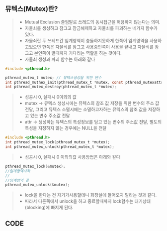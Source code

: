 ## 뮤텍스(Mutex)란?
> * Mutual Exclusion 줄임말로 쓰레드의 동시접근을 허용하지 않는다는 의미.
> * 자물쇠를 생성하고 잠그고 잠금해제하고 자물쇠를 파괴하는 네가지 함수가 있다.
> * 자물쇠란 두 쓰레드간 임계영역이 충돌하지못하게 한쪽이 임계영역을 사용하고있으면 한쪽은 자물쇠를 잠그고 사용중인쪽이 사용을 끝내고 자물쇠를 잠그고 본인쪽이 열때까지 기다리는 역할을 하는 것이다.
> * 자물쇠 생성과 파괴 함수는 아래와 같다
```c
#include <pthread.h>

pthread_mutex_t mutex; // 뮤텍스생성을 위한 변수
int pthread_muthex_init(pthread_mutex_t *mutex, const pthread_mutexattr_t *attr);
int pthread_mutex_destroy(phtread_mutex_t *mutex);
```
> * 성공시 0, 실패시 0이외의 값
> * mutex -> 뮤텍스 생성시에는 뮤텍스의 참조 값 저장을 위한 변수의 주소 값 전달, 그리고 뮤텍스 소멸시에는 소멸하고자하는 뮤텍스의 참조 값을 저장하고 있는 변수 주소값 전달
> * attr -> 생성하는 뮤텍스의 특성정보를 담고 있는 변수의 주소값 전달, 별도의 특성을 지정하지 않는 경우에는 NULL을 전달

```c
#include <pthread.h>
int pthread_mutex_lock(pthread_mutex_t *mutex);
int pthread_mutex_unlock(pthread_mutex_t *mutex);
```
> * 성공시 0, 실패시 0 이외의값
> 사용방법은 아래와 같다
```c
pthread_mutex_lock(&mutex);
//임계영역시작
//
//임계영역 끝
pthread_mutex_unlock(&mutex);
```
> * lock을 한다는 건 자기가사용할테니 화장실에 들어오지 말라는 것과 같다.
> * 따라서 다른쪽에서 unlock을 하고 종료할때까지 lock함수는 대기상태(blocking)에 빠지게 된다.

## CODE
```c

```
